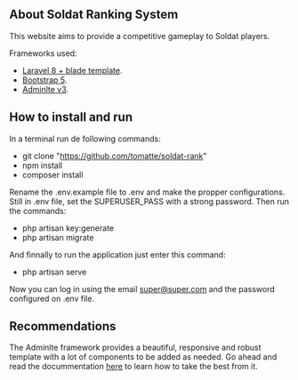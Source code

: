 ## About Soldat Ranking System
This website aims to provide a competitive gameplay to Soldat players.

Frameworks used:
 - [Laravel 8 + blade template](https://laravel.com/docs/8.x).
 - [Bootstrap 5](https://getbootstrap.com/docs/5.0/getting-started/introduction/).
 - [Adminlte v3](https://github.com/jeroennoten/Laravel-AdminLTE/wiki).


## How to install and run
In a terminal run de following commands:
 - git clone "https://github.com/tomatte/soldat-rank"
 - npm install
 - composer install

Rename the .env.example file to .env and make the propper configurations. Still in .env file, set the SUPERUSER_PASS with a strong password. Then run the commands:

 - php artisan key:generate
 - php artisan migrate

And finnally to run the application just enter this command:

 - php artisan serve

Now you can log in using the email super@super.com and the password configured on .env file.

## Recommendations
The Adminlte framework provides a beautiful, responsive and robust template with a lot of components to be added as needed. Go ahead and read the docummentation [here](https://github.com/jeroennoten/Laravel-AdminLTE/wiki) to learn how to take the best from it.